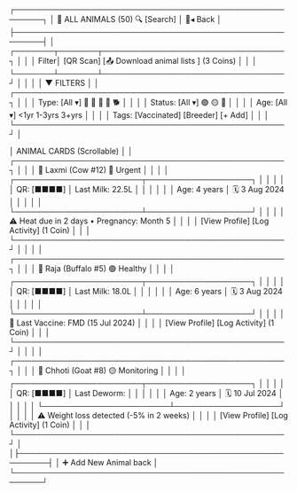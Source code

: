 


┌───────────────────────────────────────────────────────┐
│  🐄 ALL ANIMALS (50)                      🔍 [Search] │                                    🏡◂ Back  │
├───────────────────────────────────────────────────────┤
│  ┌───────┬───────┬─────────────────────────────────┐  │
│  │ Filter│ [QR Scan]   [📤 Download animal lists ] (3 Coins) │  │
│  └───────┴───────┴─────────────────────────────────┘  │
│                                                      │
│  ▼ FILTERS                                           │
│  ┌─────────────────────────────────────────────────┐  │
│  │ Type: [All ▾] 🐄 🐃 🐐 🐑 🐕                     │  │
│  │ Status: [All ▾] 🟢 🟡 🔴                         │  │
│  │ Age: [All ▾] <1yr 1-3yrs 3+yrs                  │  │
│  │ Tags: [Vaccinated] [Breeder] [+ Add]            │  │
│  └─────────────────────────────────────────────────┘  │


│  ANIMAL CARDS (Scrollable)                           │
│  ┌─────────────────────────────────────────────────┐  │
│  │  🐄 Laxmi (Cow #12)       🔴 Urgent            │  │
│  │  ┌───────────────────────┬───────────────────┐  │  │
│  │  │ QR: [■■■■]            │ Last Milk: 22.5L  │  │  │
│  │  │ Age: 4 years          │ 🗓️ 3 Aug 2024     │  │  │
│  │  └───────────────────────┴───────────────────┘  │  │
│  │  ⚠️ Heat due in 2 days • Pregnancy: Month 5     │  │
│  │  [View Profile] [Log Activity] (1 Coin)         │  │
│  └─────────────────────────────────────────────────┘  │
│                                                      │
│  ┌─────────────────────────────────────────────────┐  │
│  │  🐃 Raja (Buffalo #5)       🟢 Healthy         │  │
│  │  ┌───────────────────────┬───────────────────┐  │  │
│  │  │ QR: [■■■■]            │ Last Milk: 18.0L  │  │  │
│  │  │ Age: 6 years          │ 🗓️ 3 Aug 2024     │  │  │
│  │  └───────────────────────┴───────────────────┘  │  │
│  │  💉 Last Vaccine: FMD (15 Jul 2024)             │  │
│  │  [View Profile] [Log Activity] (1 Coin)         │  │
│  └─────────────────────────────────────────────────┘  │
│                                                      │
│  ┌─────────────────────────────────────────────────┐  │
│  │  🐐 Chhoti (Goat #8)       🟡 Monitoring      │  │
│  │  ┌───────────────────────┬───────────────────┐  │  │
│  │  │ QR: [■■■■]            │ Last Deworm:       │  │  │
│  │  │ Age: 2 years          │ 🗓️ 10 Jul 2024    │  │  │
│  │  └───────────────────────┴───────────────────┘  │  │
│  │  ⚠️ Weight loss detected (-5% in 2 weeks)       │  │
│  │  [View Profile] [Log Activity] (1 Coin)         │  │
│  └─────────────────────────────────────────────────┘  │
│├───────────────────────────────────────────────────────┤
│  ➕ Add New Animal                      back  │
└───────────────────────────────────────────────────────┘
